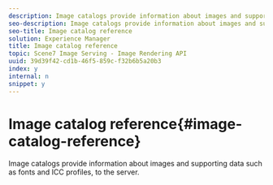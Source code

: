 ```yaml
---
description: Image catalogs provide information about images and supporting data such as fonts and ICC profiles, to the server.
seo-description: Image catalogs provide information about images and supporting data such as fonts and ICC profiles, to the server.
seo-title: Image catalog reference
solution: Experience Manager
title: Image catalog reference
topic: Scene7 Image Serving - Image Rendering API
uuid: 39d39f42-cd1b-46f5-859c-f32b6b5a20b3
index: y
internal: n
snippet: y
---
```


# Image catalog reference{#image-catalog-reference}

Image catalogs provide information about images and supporting data such as fonts and ICC profiles, to the server.

